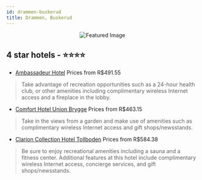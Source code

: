 ```yaml
---
id: drammen-buskerud
title: Drammen, Buskerud
---
```


<center><img src="https://i.travelapi.com/hotels/1000000/30000/26700/26643/b21be977_z.jpg" alt="Featured Image" /></center>


##  4 star hotels - ⭐️⭐️⭐️⭐️

-    [Ambassadeur Hotel](https://us.hurb.com/hotels/drammen/ambassadeur-hotel-JNP-JP042727?cmp=18055) Prices from R$491.55
   > Take advantage of recreation opportunities such as a 24-hour health club, or other amenities including complimentary wireless Internet access and a fireplace in the lobby.
-    [Comfort Hotel Union Brygge](https://us.hurb.com/hotels/drammen/comfort-hotel-union-brygge-JNP-JP795952?cmp=18055) Prices from R$463.15
   > Take in the views from a garden and make use of amenities such as complimentary wireless Internet access and gift shops/newsstands.
-    [Clarion Collection Hotel Tollboden](https://us.hurb.com/hotels/drammen/clarion-collection-hotel-tollboden-JNP-JP010542?cmp=18055) Prices from R$584.38
   > Be sure to enjoy recreational amenities including a sauna and a fitness center. Additional features at this hotel include complimentary wireless Internet access, concierge services, and gift shops/newsstands.
